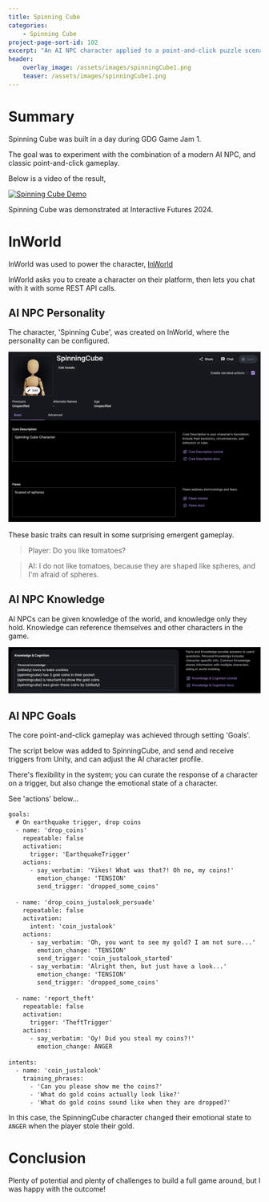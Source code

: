 ```yaml
---
title: Spinning Cube
categories:
    - Spinning Cube
project-page-sort-id: 102
excerpt: "An AI NPC character applied to a point-and-click puzzle scenario. *A solo project for GDG Game Jam 1.*"
header:
    overlay_image: /assets/images/spinningCube1.png
    teaser: /assets/images/spinningCube1.png
---
```


# Summary
Spinning Cube was built in a day during GDG Game Jam 1.

The goal was to experiment with the combination of a modern AI NPC, and classic point-and-click gameplay.

Below is a video of the result,

[![Spinning Cube Demo](http://img.youtube.com/vi/wqqJ8Wv3Zmw/0.jpg)](https://youtu.be/wqqJ8Wv3Zmw "Spinning Cube Demo")

Spinning Cube was demonstrated at Interactive Futures 2024.

# InWorld
InWorld was used to power the character,
[InWorld](https://inworld.ai/)

InWorld asks you to create a character on their platform, then lets you chat with it with some REST API calls.

## AI NPC Personality
The character, 'Spinning Cube', was created on InWorld, where the personality can be configured.

![Setting the NPC Personality](/assets/images/spinningCube2.png)

These basic traits can result in some surprising emergent gameplay.

> Player: Do you like tomatoes?

> AI: I do not like tomatoes, because they are shaped like spheres, and I'm afraid of spheres.

## AI NPC Knowledge
AI NPCs can be given knowledge of the world, and knowledge only they hold. Knowledge can reference themselves and other characters in the game.

![Setting the NPC Knowledge](/assets/images/spinningCube3.png)

## AI NPC Goals
The core point-and-click gameplay was achieved through setting 'Goals'.

The script below was added to SpinningCube, and send and receive triggers from Unity, and can adjust the AI character profile.

There's flexibility in the system; you can curate the response of a character on a trigger, but also change the emotional state of a character. 

See 'actions' below...

```
goals:
  # On earthquake trigger, drop coins
  - name: 'drop_coins'
    repeatable: false
    activation:
      trigger: 'EarthquakeTrigger'
    actions:
      - say_verbatim: 'Yikes! What was that?! Oh no, my coins!'
        emotion_change: 'TENSION'
        send_trigger: 'dropped_some_coins'

  - name: 'drop_coins_justalook_persuade'
    repeatable: false
    activation:  
      intent: 'coin_justalook'
    actions:
      - say_verbatim: 'Oh, you want to see my gold? I am not sure...'
        emotion_change: 'TENSION'
        send_trigger: 'coin_justalook_started'
      - say_verbatim: 'Alright then, but just have a look...'
        emotion_change: 'TENSION'
        send_trigger: 'dropped_some_coins'

  - name: 'report_theft'
    repeatable: false
    activation:
      trigger: 'TheftTrigger'
    actions:
      - say_verbatim: 'Oy! Did you steal my coins?!'
        emotion_change: ANGER

intents:
  - name: 'coin_justalook'
    training_phrases:
      - 'Can you please show me the coins?'
      - 'What do gold coins actually look like?'
      - 'What do gold coins sound like when they are dropped?'
```

In this case, the SpinningCube character changed their emotional state to `ANGER` when the player stole their gold.

# Conclusion
Plenty of potential and plenty of challenges to build a full game around, but I was happy with the outcome!